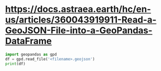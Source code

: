 
# https://docs.astraea.earth/hc/en-us/articles/360043919911-Read-a-GeoJSON-File-into-a-GeoPandas-DataFrame
```python
import geopandas as gpd
df = gpd.read_file('<filename>.geojson')
print(df)
```


